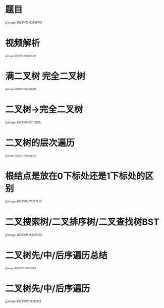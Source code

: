 # 题目

<img src="https://cvp.oss-cn-shanghai.aliyuncs.com/picgo/202310131829931.png" alt="image-20231013182958748" style="zoom: 60%;" />



# 视频解析

<img src="https://cvp.oss-cn-shanghai.aliyuncs.com/picgo/202310141626440.png" alt="image-20231014162607228" style="zoom:50%;" />



# 满二叉树 完全二叉树

<img src="https://cvp.oss-cn-shanghai.aliyuncs.com/picgo/202310141032478.png" alt="image-20231014103244290" style="zoom:50%;" />



# 二叉树→完全二叉树

<img src="https://cvp.oss-cn-shanghai.aliyuncs.com/picgo/202310141511717.png" alt="image-20231014151112655" style="zoom: 60%;" />



# 二叉树的层次遍历

 <img src="https://cvp.oss-cn-shanghai.aliyuncs.com/picgo/202310141626530.png" alt="image-20231014162636433" style="zoom: 50%;" />                                       



# 根结点是放在0下标处还是1下标处的区别

<img src="https://cvp.oss-cn-shanghai.aliyuncs.com/picgo/202310141712404.png" alt="image-20231014171247255" style="zoom: 60%;" />



# 二叉搜索树/二叉排序树/二叉查找树BST

<img src="https://cvp.oss-cn-shanghai.aliyuncs.com/picgo/202310151439322.png" alt="image-20231015143921239" style="zoom:60%;" />



# 二叉树先/中/后序遍历总结

<img src="https://cvp.oss-cn-shanghai.aliyuncs.com/picgo/202310151354351.png" alt="image-20231015135413269" style="zoom:50%;" />





# 二叉树先/中/后序遍历

<img src="https://cvp.oss-cn-shanghai.aliyuncs.com/picgo/202310151122564.png" alt="image-20231015112219328" style="zoom:60%;" />
